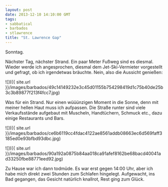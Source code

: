 ```yaml
---
layout: post
date: 2013-12-10 14:10:00 GMT
tags:
- sabbatical
- barbados
- stlawrence
title: "St. Lawrence Gap"
---
```

Sonntag.

Nächster Tag, nächster Strand. Ein paar Meter Fußweg sind es diesmal. Wieder werde ich angesprochen, diesmal dem Jet-Ski-Vermieter vorgestellt und gefragt, ob ich irgendetwas bräuchte. Nein, also die Aussicht genießen:

![]({{ site.url }}/images/barbados/49c14149232e3c45d01155b754298419d1c75b40de25b3c3b89877f213f4fcc7.jpg)

Was für ein Strand. Nur einen wüüünzigen Moment in die Sonne, denn mit meiner hellen Haut muss ich aufpassen. Die Straße runter sind viele Verkaufsstände aufgebaut mit Muscheln, Handtüchern, Schmuck etc., dazu einige Restaurants und Bars.

![]({{ site.url }}/images/barbados/ce6b6119cc4fdac4122ae8561addb08663ec6d569faff3185ed0e93bfbd93dbc.jpg)

![]({{ site.url }}/images/barbados/90a192a0875b84aa018ca91afef8162be68bacd40041ad33250fbe88771eed92.jpg)

Zu Hause war ich dann todmüde. Es war erst gegen 14:00 Uhr, aber ich habe mich direkt zwei Stunden zum Schlafen hingelegt. Aufgewacht, ins Bad gegangen, das Gesicht natürlich knallrot, Rest ging zum Glück.
